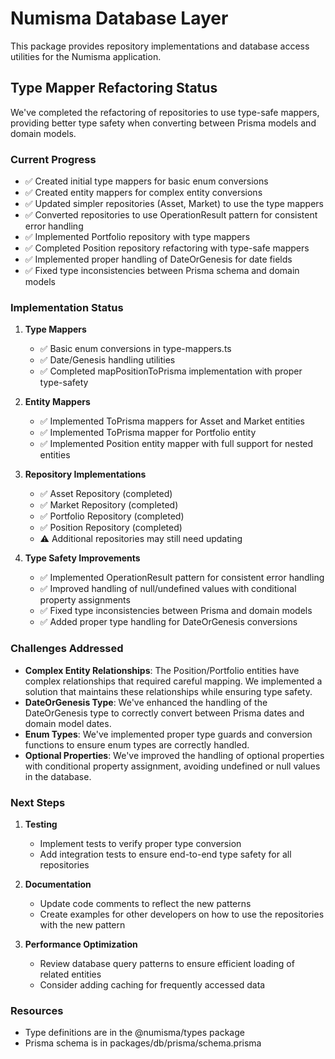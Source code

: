 # Numisma Database Layer

This package provides repository implementations and database access utilities for the Numisma application.

## Type Mapper Refactoring Status

We've completed the refactoring of repositories to use type-safe mappers, providing better type safety when converting between Prisma models and domain models.

### Current Progress

- ✅ Created initial type mappers for basic enum conversions
- ✅ Created entity mappers for complex entity conversions
- ✅ Updated simpler repositories (Asset, Market) to use the type mappers
- ✅ Converted repositories to use OperationResult pattern for consistent error handling
- ✅ Implemented Portfolio repository with type mappers
- ✅ Completed Position repository refactoring with type-safe mappers
- ✅ Implemented proper handling of DateOrGenesis for date fields
- ✅ Fixed type inconsistencies between Prisma schema and domain models

### Implementation Status

1. **Type Mappers**

   - ✅ Basic enum conversions in type-mappers.ts
   - ✅ Date/Genesis handling utilities
   - ✅ Completed mapPositionToPrisma implementation with proper type-safety

2. **Entity Mappers**

   - ✅ Implemented ToPrisma mappers for Asset and Market entities
   - ✅ Implemented ToPrisma mapper for Portfolio entity
   - ✅ Implemented Position entity mapper with full support for nested entities

3. **Repository Implementations**

   - ✅ Asset Repository (completed)
   - ✅ Market Repository (completed)
   - ✅ Portfolio Repository (completed)
   - ✅ Position Repository (completed)
   - ⚠️ Additional repositories may still need updating

4. **Type Safety Improvements**
   - ✅ Implemented OperationResult pattern for consistent error handling
   - ✅ Improved handling of null/undefined values with conditional property assignments
   - ✅ Fixed type inconsistencies between Prisma and domain models
   - ✅ Added proper type handling for DateOrGenesis conversions

### Challenges Addressed

- **Complex Entity Relationships**: The Position/Portfolio entities have complex relationships that required careful mapping. We implemented a solution that maintains these relationships while ensuring type safety.
- **DateOrGenesis Type**: We've enhanced the handling of the DateOrGenesis type to correctly convert between Prisma dates and domain model dates.
- **Enum Types**: We've implemented proper type guards and conversion functions to ensure enum types are correctly handled.
- **Optional Properties**: We've improved the handling of optional properties with conditional property assignment, avoiding undefined or null values in the database.

### Next Steps

1. **Testing**

   - Implement tests to verify proper type conversion
   - Add integration tests to ensure end-to-end type safety for all repositories

2. **Documentation**

   - Update code comments to reflect the new patterns
   - Create examples for other developers on how to use the repositories with the new pattern

3. **Performance Optimization**
   - Review database query patterns to ensure efficient loading of related entities
   - Consider adding caching for frequently accessed data

### Resources

- Type definitions are in the @numisma/types package
- Prisma schema is in packages/db/prisma/schema.prisma
